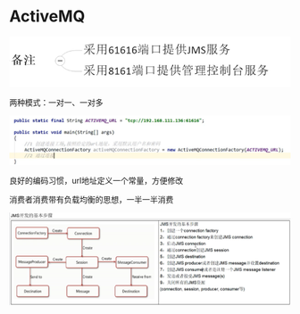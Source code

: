 # ActiveMQ

![1627304819697](images/1627304819697.png)





两种模式：一对一、一对多

![1627306561660](images/1627306561660.png)

良好的编码习惯，url地址定义一个常量，方便修改



消费者消费带有负载均衡的思想，一半一半消费



![1627308470310](images/1627308470310.png)